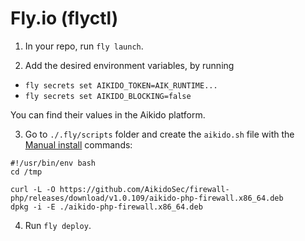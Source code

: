 # Fly.io (flyctl)

1. In your repo, run `fly launch`.

2. Add the desired environment variables, by running

- `fly secrets set AIKIDO_TOKEN=AIK_RUNTIME...`
- `fly secrets set AIKIDO_BLOCKING=false`

You can find their values in the Aikido platform.

3. Go to `./.fly/scripts` folder and create the `aikido.sh` file with the [Manual install](../README.md#Manual-install) commands:

```
#!/usr/bin/env bash
cd /tmp

curl -L -O https://github.com/AikidoSec/firewall-php/releases/download/v1.0.109/aikido-php-firewall.x86_64.deb
dpkg -i -E ./aikido-php-firewall.x86_64.deb
```

4. Run `fly deploy`.